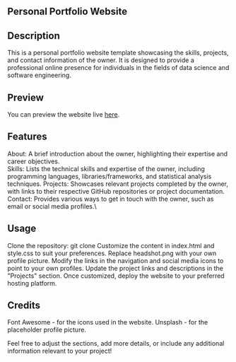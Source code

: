 ## Personal Portfolio Website

## Description
This is a personal portfolio website template showcasing the skills, projects, and contact information of the owner. It is designed to provide a professional online presence for individuals in the fields of data science and software engineering.

## Preview
You can preview the website live [here](tatkins20.github.io).

## Features
About: A brief introduction about the owner, highlighting their expertise and career objectives.\
Skills: Lists the technical skills and expertise of the owner, including programming languages, libraries/frameworks, and statistical analysis techniques.
Projects: Showcases relevant projects completed by the owner, with links to their respective GitHub repositories or project documentation.\
Contact: Provides various ways to get in touch with the owner, such as email or social media profiles.\

## Usage
Clone the repository: git clone 
Customize the content in index.html and style.css to suit your preferences.
Replace headshot.png with your own profile picture.
Modify the links in the navigation and social media icons to point to your own profiles.
Update the project links and descriptions in the "Projects" section.
Once customized, deploy the website to your preferred hosting platform.

## Credits
Font Awesome - for the icons used in the website.
Unsplash - for the placeholder profile picture.

Feel free to adjust the sections, add more details, or include any additional information relevant to your project!
